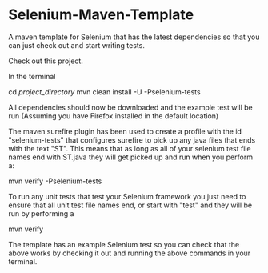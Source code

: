 Selenium-Maven-Template
=======================

A maven template for Selenium that has the latest dependencies so that you can just check out and start writing tests.

Check out this project.

In the terminal

cd *project_directory*
mvn clean install -U -Pselenium-tests

All dependencies should now be downloaded and the example test will be run (Assuming you have Firefox installed in the default location)

The maven surefire plugin has been used to create a profile with the id "selenium-tests" that configures surefire to pick up any java files that ends with the text "ST".  This means that as long as all of your selenium test file names end with ST.java they will get picked up and run when you perform a:

mvn verify -Pselenium-tests

To run any unit tests that test your Selenium framework you just need to ensure that all unit test file names end, or start with "test" and they will be run by performing a

mvn verify

The template has an example Selenium test so you can check that the above works by checking it out and running the above commands in your terminal.
